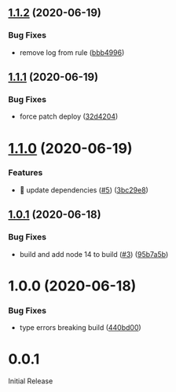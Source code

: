 ## [1.1.2](https://github.com/bradennapier/eslint-plugin-ts-import/compare/v1.1.1...v1.1.2) (2020-06-19)


### Bug Fixes

* remove log from rule ([bbb4996](https://github.com/bradennapier/eslint-plugin-ts-import/commit/bbb499688e166349290e85bd6c28c782aa989435))

## [1.1.1](https://github.com/bradennapier/eslint-plugin-ts-import/compare/v1.1.0...v1.1.1) (2020-06-19)


### Bug Fixes

* force patch deploy ([32d4204](https://github.com/bradennapier/eslint-plugin-ts-import/commit/32d42045afa31b7d6f34fa5b810584b44702eea1))

# [1.1.0](https://github.com/bradennapier/eslint-plugin-ts-import/compare/v1.0.1...v1.1.0) (2020-06-19)


### Features

* 🎸 update dependencies ([#5](https://github.com/bradennapier/eslint-plugin-ts-import/issues/5)) ([3bc29e8](https://github.com/bradennapier/eslint-plugin-ts-import/commit/3bc29e810c38f98893bc56c354605ad91d1401fe))

## [1.0.1](https://github.com/bradennapier/eslint-plugin-ts-import/compare/v1.0.0...v1.0.1) (2020-06-18)


### Bug Fixes

* build and add node 14 to build ([#3](https://github.com/bradennapier/eslint-plugin-ts-import/issues/3)) ([95b7a5b](https://github.com/bradennapier/eslint-plugin-ts-import/commit/95b7a5b4efd89fa5125b1afb069bb0e4be870a4f))

# 1.0.0 (2020-06-18)


### Bug Fixes

* type errors breaking build ([440bd00](https://github.com/bradennapier/eslint-plugin-ts-import/commit/440bd002433c5dd4f767ea88688bafcfe195c564))

# 0.0.1

Initial Release
